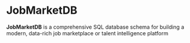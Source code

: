 # JobMarketDB
**JobMarketDB** is a comprehensive SQL database schema for building a modern, data-rich job marketplace or talent intelligence platform

